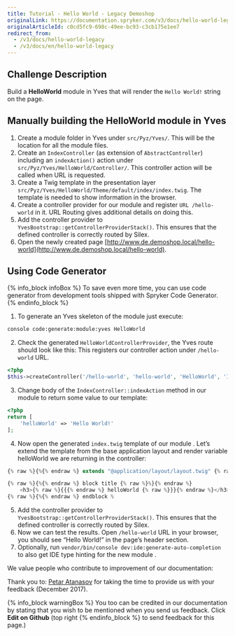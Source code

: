 ```yaml
---
title: Tutorial - Hello World - Legacy Demoshop
originalLink: https://documentation.spryker.com/v3/docs/hello-world-legacy
originalArticleId: c0cd5fc9-698c-49ee-bc93-c3cb175e1ee7
redirect_from:
  - /v3/docs/hello-world-legacy
  - /v3/docs/en/hello-world-legacy
---
```


<!--used to be: http://spryker.github.io/challenge/hello-world/-->

## Challenge Description
Build a **HelloWorld**  module in Yves that will render the `Hello World!` string on the page.

## Manually building the HelloWorld module in Yves

1. Create a module folder in Yves under `src/Pyz/Yves/`. This will be the location for all the module  files.
2. Create an `IndexController` (as extension of `AbstractController`) including an `indexAction()` action under `src/Pyz/Yves/HelloWorld/Controller/`. This controller action will be called when URL is requested.
3. Create a Twig template in the presentation layer `src/Pyz/Yves/HelloWorld/Theme/default/index/index.twig`. The template is needed to show information in the browser.
4. Create a controller provider for our module  and register `URL /hello-world` in it. URL Routing gives additional details on doing this.
5. Add the controller provider to `YvesBootstrap::getControllerProviderStack()`. This ensures that the defined controller is correctly routed by Silex.
6. Open the newly created page [http://www.de.demoshop.local/hello-world](http://www.de.demoshop.local/hello-world).

## Using Code Generator

{% info_block infoBox %}
To save even more time, you can use code generator from development tools shipped with Spryker Code Generator.
{% endinfo_block %}

1. To generate an Yves skeleton of the module  just execute:
```bash
console code:generate:module:yves HelloWorld
```
2. Check the generated `HelloWorldControllerProvider`, the Yves route should look like this:
This registers our controller action under `/hello-world` URL.
```php
<?php
$this->createController('/hello-world', 'hello-world', 'HelloWorld', 'Index', 'index');
```
3. Change body of the `IndexController::indexAction` method in our module  to return some value to our template:
```php
<?php
return [
    'helloWorld' => 'Hello World!'
];
```
4. Now open the generated `index.twig` template of our module . Let’s extend the template from the base application layout and render variable helloWorld we are returning in the controller:
```php
{% raw %}{%{% endraw %} extends "@application/layout/layout.twig" {% raw %}%}{% endraw %}

{% raw %}{%{% endraw %} block title {% raw %}%}{% endraw %}
    <h3>{% raw %}{{{% endraw %} helloWorld {% raw %}}}{% endraw %}</h3>
{% raw %}{%{% endraw %} endblock %
```
5. Add the controller provider to `YvesBootstrap::getControllerProviderStack()`. This ensures that the defined controller is correctly routed by Silex.
6. Now we can test the results. Open `/hello-world` URL in your browser, you should see “Hello World!” in the page’s header section.
7. Optionally, run `vendor/bin/console dev:ide:generate-auto-completion` to also get IDE type hinting for the new module .

We value people who contribute to improvement of our documentation:

Thank you to: [Petar Atanasov](https://github.com/PetarAtanasov) for taking the time to provide us with your feedback (December 2017).

{% info_block warningBox %}
You too can be credited in our documentation by stating that you wish to be mentioned when you send us feedback. Click **Edit on Github** (top right
{% endinfo_block %} to send feedback for this page.)

<!-- See also:

[Best Practices - Twig Templates](https://documentation.spryker.com/front-end_developer_guide/legacy_demoshop/twig_templates/twig-best-practices.htm) -->
